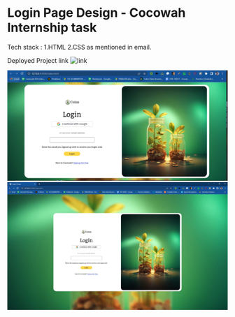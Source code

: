 # Login Page Design -  Cocowah Internship task

Tech stack :
1.HTML
2.CSS
as mentioned in email.

Deployed Project link ![link](https://guptaverse.github.io/Cocowah-task/)

![Image](./images/ss1.JPG)
![Image](./images/ss2.JPG)
